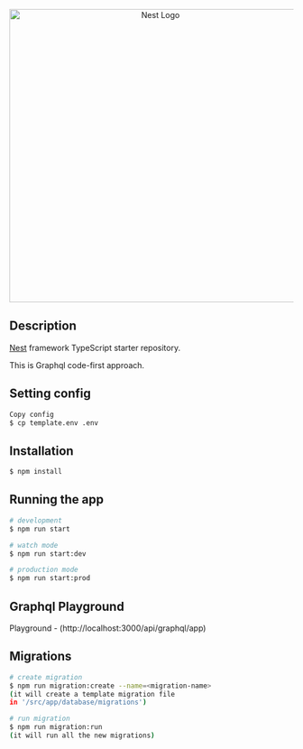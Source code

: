 <p align="center">
  <a href="http://nestjs.com/" target="blank"><img src="https://miro.medium.com/max/1200/1*Hbyl7XGOd1-o7RBQzyg_CA.png" width="520" alt="Nest Logo" /></a>
</p>

## Description

[Nest](https://github.com/nestjs/nest) framework TypeScript starter repository.

This is Graphql code-first approach.


## Setting config

```bash
Copy config
$ cp template.env .env
```

## Installation

```bash
$ npm install
```

## Running the app

```bash
# development
$ npm run start

# watch mode
$ npm run start:dev

# production mode
$ npm run start:prod
```

## Graphql Playground

Playground - (http://localhost:3000/api/graphql/app)

## Migrations

```bash
# create migration
$ npm run migration:create --name=<migration-name> 
(it will create a template migration file 
in '/src/app/database/migrations')

# run migration
$ npm run migration:run
(it will run all the new migrations)

```
